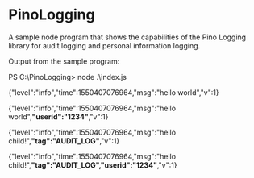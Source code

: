 # PinoLogging
A sample node program that shows the capabilities of the Pino Logging library for audit logging and personal information logging.

Output from the sample program:

PS C:\PinoLogging> node .\index.js

{"level":"info","time":1550407076964,"msg":"hello world","v":1}

{"level":"info","time":1550407076964,"msg":"hello world",**"userid":"1234"**,"v":1}

{"level":"info","time":1550407076964,"msg":"hello child!",**"tag":"AUDIT_LOG"**,"v":1}

{"level":"info","time":1550407076964,"msg":"hello child!",**"tag":"AUDIT_LOG","userid":"1234"**,"v":1}
